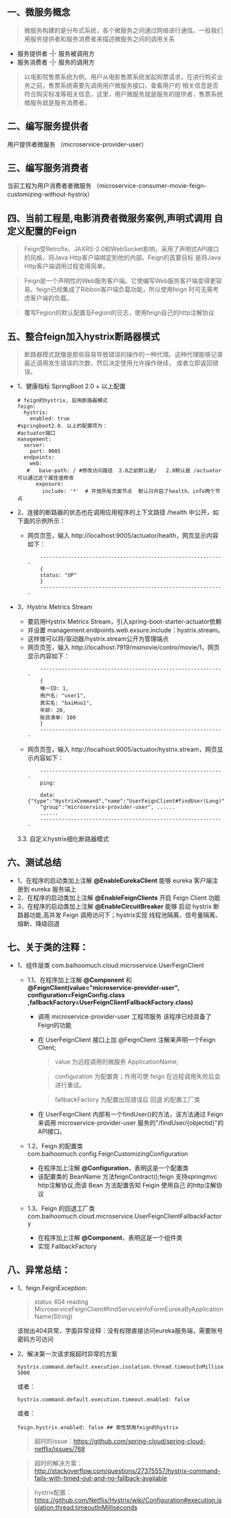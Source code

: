 
## 一、微服务概念
> 微服务构建的是分布式系统，各个微服务之间通过网络进行通信。一般我们用服务提供者和服务消费者来描述微服务之间的调用关系

* 服务提供者	-|- 服务被调用方
* 服务消费者	-|- 服务的调用方
		
> 以电影院售票系统为例，用户从电影售票系统发起购票请求，在进行购买业务之前，售票系统需要先调用用户微服务接口，查看用户的
> 相关信息是否符合购买标准等相关信息，这里，用户微服务就是服务的提供者，售票系统微服务就是服务消费者。

## 二、编写服务提供者
	
 用户提供者微服务 （microservice-provider-user）

## 三、编写服务消费者

 当前工程为用户消费者者微服务 （microservice-consumer-movie-feign-customizing-without-hystrix）
 
## 四、当前工程是,电影消费者微服务案例,声明式调用 自定义配置的Feign

> Feign受Retrofix、JAXRS-2.0和WebSocket影响，采用了声明式API接口的风格，将Java Http客户端绑定到他的内部。Feign的首要目标
是将Java Http客户端调用过程变得简单。
	
> Feign是一个声明性的Web服务客户端。它使编写Web服务客户端变得更容易。feign已经集成了Ribbon客户端负载功能，所以使用feign
时可无需考虑客户端的负载。

> 覆写Fegion的默认配置及Fegion的日志，使用feign自己的http注解协议

## 五、整合feign加入hystrix断路器模式
> 断路器模式就像是那些容易导致错误的操作的一种代理。这种代理能够记录最近调用发生错误的次数，然后决定使用允许操作继续，
> 或者立即返回错误。
	
* 1、健康指标 SpringBoot 2.0 + 以上配置
    ```
    # feign的hystrix, 启用断路器模式
    feign:
      hystrix:
        enabled: true
    #springboot2.0. 以上的配置项为：
    #actuator端口
    management:
      server:
        port: 9005
      endpoints:
        web:
       #   base-path: / #修改访问路径  2.0之前默认是/   2.0默认是 /actuator  可以通过这个属性值修改
          exposure:
            include: '*'  # 开放所有页面节点  默认只开启了health、info两个节点
    ```
* 2、连接的断路器的状态也在调用应用程序的上下文路径 /health 中公开，如下面的示例所示：
    + 网页页签，输入 http://localhost:9005/actuator/health，网页显示内容如下：
        ```
            ------------------------------------------------------------
            {
            status: "UP"
            }
            ------------------------------------------------------------
        ```
				
* 3、Hystrix Metrics Stream
    + 要启用Hystrix Metrics Stream，引入spring-boot-starter-actuator依赖
    + 并设置 management.endpoints.web.exsure.include：hystrix.stream。
	+ 这样做可以将/驱动器/hystrix.stream公开为管理端点
	+ 网页页签，输入 http://localhost:7919/msmovie/contro/movie/1，网页显示内容如下：
        ```
            ------------------------------------------------------------
            {
            唯一ID: 1,
            用户名: "user1",
            真实名: "baiHoo1",
            年龄: 20,
            账目清单: 100
            }
            ------------------------------------------------------------
        ```
	+ 网页页签，输入 http://localhost:9005/actuator/hystrix.stream，网页显示内容如下：
        ```
            ------------------------------------------------------------
            ping: 
            
            data: {"type":"HystrixCommand","name":"UserFeignClient#findUser(Long)",
            "group":"microservice-provider-user", ......
            ......
            ------------------------------------------------------------
        ```
			
	3.3. 自定义hystrix细化断路器模式
	
## 六、测试总结
* 1、在程序的启动类加上注解 **@EnableEurekaClient** 能够 eureka 客户端注册到 eureka 服务端上
* 2、在程序的启动类加上注解 **@EnableFeignClients** 开启 Feign Client 功能
* 3、在程序的启动类加上注解 **@EnableCircuitBreaker** 能够 启动 hystrix 断路器功能,高并发 Feign 调用访问下；hystrix实现
线程池隔离、信号量隔离、熔断、降级回退

## 七、关于类的注释：
* 1、组件层类 com.baihoomuch.cloud.microservice.UserFeignClient
    + 1.1、在程序加上注解 **@Component** 和 **@FeignClient(value="microservice-provider-user", configuration=FeignConfig.class ,fallbackFactory=UserFeignClientFallbackFactory.class)**
      - 调用 microservice-provider-user 工程项服务 该程序已经具备了Feign的功能
      - 在 UserFeignClient 接口上加 @FeignClient 注解来声明一个Feign Client;
        > value 为远程调用的微服务 ApplicationName;
        
        > configuration 为配置类；作用可使 feign 在远程调用失败后会进行重试。
        
        > fallbackFactory 为配置出现错误后 回退 的配置工厂类
      - 在 UserFeignClient 内部有一个findUser()的方法，该方法通过 Feign 来调用 microservice-provider-user 服务的"/findUser/{objectid}"的API接口。
        
    + 1.2、Feign 的配置类 com.baihoomuch.config.FeignCustomizingConfiguration
      - 在程序加上注解 **@Configuration**，表明这是一个配置类
      - 该配置类的 BeanName 方法feignContract();feign 支持springmvc http注解协议,而该 Bean 方法配置告知 Feigin 使用自己
      的http注解协议
        
    + 1.3、Feign 的回退工厂类 com.baihoomuch.cloud.microservice.UserFeignClientFallbackFactory
      - 在程序加上注解 **@Component**，表明这是一个组件类
      - 实现 FallbackFactory<UserFeignClient>
      
## 八、异常总结：
* 1、feign.FeignException: 
    > status 404 reading MicroserviceFeignClient#findServiceInfoFormEurekaByApplicationName(String)
    
    该抛出404异常，字面异常诠释：没有权限直接访问eureka服务端，需要账号密码方可访问
    
* 2、解决第一次请求报超时异常的方案
    ```
    hystrix.command.default.execution.isolation.thread.timeoutInMilliseconds: 5000
    ```
	或者：
    ```
	hystrix.command.default.execution.timeout.enabled: false
    ```
	或者：
    ```
	feign.hystrix.enabled: false ## 索性禁用feign的hystrix
    ```
    > 超时的issue：https://github.com/spring-cloud/spring-cloud-netflix/issues/768
    
    > 超时的解决方案： http://stackoverflow.com/questions/27375557/hystrix-command-fails-with-timed-out-and-no-fallback-available
        
    > hystrix配置： https://github.com/Netflix/Hystrix/wiki/Configuration#execution.isolation.thread.timeoutInMilliseconds
        